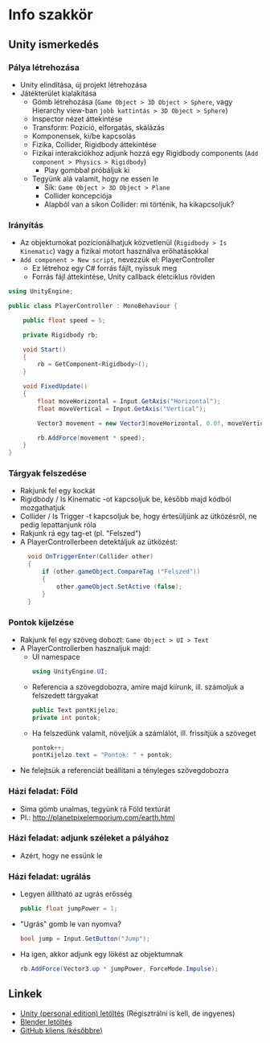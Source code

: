 # Info szakkör

## Unity ismerkedés

### Pálya létrehozása
- Unity elindítása, új projekt létrehozása
- Játékterület kialakítása
  - Gömb létrehozása (`Game Object > 3D Object > Sphere`, vagy Hierarchy view-ban `jobb kattintás > 3D Object > Sphere`)
  - Inspector nézet áttekintése
  - Transform: Pozíció, elforgatás, skálázás  
  - Komponensek, ki/be kapcsolás
  - Fizika, Collider, Rigidbody áttekintése
  - Fizikai interakciókhoz adjunk hozzá egy Rigidbody components (`Add component > Physics > Rigidbody`)
    - Play gombbal próbáljuk ki
  - Tegyünk alá valamit, hogy ne essen le
    - Sík: `Game Object > 3D Object > Plane`
    - Collider koncepciója
    - Alapból van a síkon Collider: mi történik, ha kikapcsoljuk? 

### Irányítás  
- Az objektumokat pozícionálhatjuk közvetlenül (`Rigidbody > Is Kinematic`) vagy a fizikai motort használva erőhatásokkal
- `Add component > New script`, nevezzük el: PlayerController 
  - Ez létrehoz egy C# forrás fájlt, nyissuk meg
  - Forrás fájl áttekintése, Unity callback életciklus röviden
```csharp
using UnityEngine;

public class PlayerController : MonoBehaviour {

    public float speed = 5;

    private Rigidbody rb;

    void Start()
    {
        rb = GetComponent<Rigidbody>();
    }

    void FixedUpdate()
    {
        float moveHorizontal = Input.GetAxis("Horizontal");
        float moveVertical = Input.GetAxis("Vertical");

        Vector3 movement = new Vector3(moveHorizontal, 0.0f, moveVertical);

        rb.AddForce(movement * speed);
    } 
}
```
### Tárgyak felszedése
- Rakjunk fel egy kockát
- Rigidbody / Is Kinematic -ot kapcsoljuk be, később majd kódból mozgathatjuk
- Collider / Is Trigger -t kapcsoljuk be, hogy értesüljünk az ütközésről, ne pedig lepattanjunk róla
- Rakjunk rá egy tag-et (pl. "Felszed")
- A PlayerControllerbeen detektáljuk az ütközést:
  ```csharp
    void OnTriggerEnter(Collider other) 
    {
        if (other.gameObject.CompareTag ("Felszed"))
        {
            other.gameObject.SetActive (false);
        }
    }
  ```    

### Pontok kijelzése
- Rakjunk fel egy szöveg dobozt: `Game Object > UI > Text`
- A PlayerControllerben hasznaljuk majd:
  - UI namespace
    ```csharp
    using UnityEngine.UI;
    ```
  - Referencia a szövegdobozra, amire majd kiírunk, ill. számoljuk a felszedett tárgyakat
    ```csharp
    public Text pontKijelzo;
    private int pontok;
    ```
  - Ha felszedünk valamit, növeljük a számlálót, ill. frissítjük a szöveget
    ```csharp
    pontok++;
    pontKijelzo.text = "Pontok: " + pontok;
    ```
- Ne felejtsük a referenciát beállítani a tényleges szövegdobozra

### Házi feladat: Föld
- Sima gömb unalmas, tegyünk rá Föld textúrát
- Pl.: http://planetpixelemporium.com/earth.html

### Házi feladat: adjunk széleket a pályához
- Azért, hogy ne essünk le

### Házi feladat: ugrálás
- Legyen állítható az ugrás erősség
  ```csharp
  public float jumpPower = 1;
  ```
- "Ugrás" gomb le van nyomva?
  ```csharp
  bool jump = Input.GetButton("Jump");
  ```
- Ha igen, akkor adjunk egy lökést az objektumnak
  ```csharp
  rb.AddForce(Vector3.up * jumpPower, ForceMode.Impulse);
  ```

## Linkek

 * [Unity (personal edition) letöltés](http://unity3d.com/get-unity/download?ref=personal) (Regisztrálni is kell, de ingyenes)
 * [Blender letöltés](https://www.blender.org/download/)
 * [GitHub kliens (későbbre)](https://desktop.github.com/)